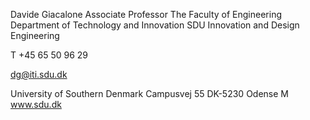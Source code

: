 Davide Giacalone
Associate Professor
The Faculty of Engineering
Department of Technology and Innovation 
SDU Innovation and Design Engineering

T	+45 65 50 96 29

dg@iti.sdu.dk


University of Southern Denmark
Campusvej 55
DK-5230 Odense M
www.sdu.dk
